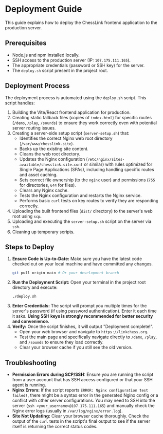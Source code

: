 # Deployment Guide

This guide explains how to deploy the ChessLink frontend application to the production server.

## Prerequisites

*   Node.js and npm installed locally.
*   SSH access to the production server (IP: `107.175.111.165`).
*   The appropriate credentials (password or SSH key) for the server.
*   The `deploy.sh` script present in the project root.

## Deployment Process

The deployment process is automated using the `deploy.sh` script. This script handles:

1.  Building the Vite/React frontend application for production.
2.  Creating static fallback files (copies of `index.html`) for specific routes (`/demo`, `/play`, `/sounds`) to ensure they work correctly even with potential server routing issues.
3.  Creating a server-side setup script (`server-setup.sh`) that:
    *   Identifies the correct Nginx web root directory (`/var/www/chesslink.site`).
    *   Backs up the existing site content.
    *   Cleans the web root directory.
    *   Updates the Nginx configuration (`/etc/nginx/sites-available/chesslink.site.conf` or similar) with rules optimized for Single Page Applications (SPAs), including handling specific routes and asset caching.
    *   Sets correct file ownership (to the `nginx` user) and permissions (`755` for directories, `644` for files).
    *   Clears any Nginx cache.
    *   Tests the Nginx configuration and restarts the Nginx service.
    *   Performs basic `curl` tests on key routes to verify they are responding correctly.
4.  Uploading the built frontend files (`dist/` directory) to the server's web root using `scp`.
5.  Uploading and executing the `server-setup.sh` script on the server via `ssh`.
6.  Cleaning up temporary scripts.

## Steps to Deploy

1.  **Ensure Code is Up-to-Date:** Make sure you have the latest code checked out on your local machine and have committed any changes.
    ```bash
    git pull origin main # Or your development branch
    ```
2.  **Run the Deployment Script:** Open your terminal in the project root directory and execute:
    ```bash
    ./deploy.sh
    ```
3.  **Enter Credentials:** The script will prompt you multiple times for the server's password (if using password authentication). Enter it each time it asks. **Using SSH keys is strongly recommended for better security and convenience.**
4.  **Verify:** Once the script finishes, it will output "Deployment complete!".
    *   Open your web browser and navigate to `https://linkchess.org`.
    *   Test the main page and specifically navigate directly to `/demo`, `/play`, and `/sounds` to ensure they load correctly.
    *   Clear your browser cache if you still see the old version.

## Troubleshooting

*   **Permission Errors during SCP/SSH:** Ensure you are running the script from a user account that has SSH access configured or that your SSH agent is running.
*   **Nginx Errors:** If the script reports `ERROR: Nginx configuration test failed!`, there might be a syntax error in the generated Nginx config or a conflict with other server configurations. You may need to SSH into the server (`ssh <your_username>@107.175.111.165`) and manually check the Nginx error logs (usually in `/var/log/nginx/error.log`).
*   **Site Not Updating:** Clear your browser cache thoroughly. Check the output of the `curl` tests in the script's final output to see if the server itself is returning the correct status codes. 